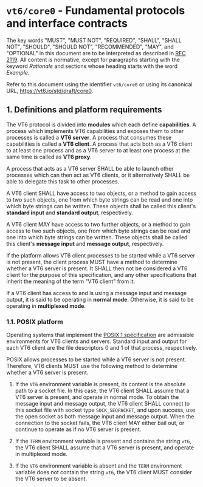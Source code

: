 # `vt6/core0` - Fundamental protocols and interface contracts

The key words "MUST", "MUST NOT", "REQUIRED", "SHALL", "SHALL NOT", "SHOULD", "SHOULD NOT", "RECOMMENDED",  "MAY", and "OPTIONAL" in this document are to be interpreted as described in [RFC 2119](https://tools.ietf.org/html/rfc2119).
All content is normative, except for paragraphs starting with the keyword *Rationale* and sections whose heading starts with the word *Example*.

Refer to this document using the identifier `vt6/core0` or using its canonical URL, <https://vt6.io/std/draft/core0>.

## 1. Definitions and platform requirements

The VT6 protocol is divided into **modules** which each define **capabilities**.
A process which implements VT6 capabilities and exposes them to other processes is called a **VT6 server**.
A process that consumes these capabilities is called a **VT6 client**.
A process that acts both as a VT6 client to at least one process and as a VT6 server to at least one process at the same time is called as **VT6 proxy**.

A process that acts as a VT6 server SHALL be able to launch other processes which can then act as VT6 clients, or it alternatively SHALL be able to delegate this task to other processes.

A VT6 client SHALL have access to two objects, or a method to gain access to two such objects, one from which byte strings can be read and one into which byte strings can be written.
These objects shall be called this client's **standard input** and **standard output**, respectively.

A VT6 client MAY have access to two further objects, or a method to gain access to two such objects, one from which byte strings can be read and one into which byte strings can be written.
These objects shall be called this client's **message input** and **message output**, respectively.

If the platform allows VT6 client processes to be started while a VT6 server is not present, the client process MUST have a method to determine whether a VT6 server is present.
It SHALL then not be considered a VT6 client for the purpose of this specification, and any other specifications that inherit the meaning of the term "VT6 client" from it.

If a VT6 client has access to and is using a message input and message output, it is said to be operating in **normal mode**.
Otherwise, it is said to be operating in **multiplexed mode**.

### 1.1. POSIX platform

Operating systems that implement the [POSIX.1 specification](http://pubs.opengroup.org/onlinepubs/9699919799/) are admissible environments for VT6 clients and servers.
Standard input and output for each VT6 client are the file descriptors 0 and 1 of that process, respectively.

POSIX allows processes to be started while a VT6 server is not present.
Therefore, VT6 clients MUST use the following method to determine whether a VT6 server is present.

1. If the `VT6` environment variable is present, its content is the absolute path to a socket file.
   In this case, the VT6 client SHALL assume that a VT6 server is present, and operate in normal mode.
   To obtain the message input and message output, the VT6 client SHALL connect to this socket file with socket type `SOCK_SEQPACKET`, and upon success, use the open socket as both message input and message output.
   When the connection to the socket fails, the VT6 client MAY either bail out, or continue to operate as if no VT6 server is present.

2. If the `TERM` environment variable is present and contains the string `vt6`, the VT6 client SHALL assume that a VT6 server is present, and operate in multiplexed mode.

3. If the `VT6` environment variable is absent and the `TERM` environment variable does not contain the string `vt6`, the VT6 client MUST consider the VT6 server to be absent.

<!--

TODO: define message format based on s-expressions; example message exchange ("->" is client-to-server, "<-" vice versa):

   ->    (want core1 ui2 cli1)
   <-    (have core1.3 ui2.5)
   ->    (core1.subscribe ui2.width ui2.height)
   <-    (core1.notify ui2.width 80 ui2.height 25)

TODO: define maximum message size, and re-synchronization algorithm as follows:

   1. discard until next "("
   2. try to parse as message
   3. if invalid or unknown message, back to step 1

TODO: define "want", "have" messages (the only ones that are unversioned and not bound to a module)

-->
